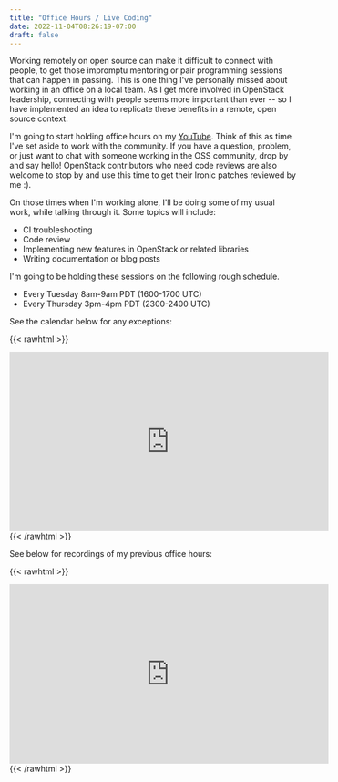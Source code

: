 ```yaml
---
title: "Office Hours / Live Coding"
date: 2022-11-04T08:26:19-07:00
draft: false
---
```

Working remotely on open source can make it difficult to connect with people,
to get those impromptu mentoring or pair programming sessions that can happen
in passing. This is one thing I've personally missed about working in an office
on a local team. As I get more involved in OpenStack leadership, connecting
with people seems more important than ever -- so I have implemented an idea to
replicate these benefits in a remote, open source context.

I'm going to start holding office hours on my
[YouTube](https://youtube.com/jayofdoom/). Think of this as time I've set aside
to work with the community. If you have a question, problem, or just want to
chat with someone working in the OSS community, drop by and say hello! 
OpenStack contributors who need code reviews are also welcome to stop by and
use this time to get their Ironic patches reviewed by me :).

On those times when I'm working alone, I'll be doing some of my usual work,
while talking through it. Some topics will include:
- CI troubleshooting
- Code review
- Implementing new features in OpenStack or related libraries
- Writing documentation or blog posts

I'm going to be holding these sessions on the following rough schedule.
- Every Tuesday 8am-9am PDT (1600-1700 UTC)
- Every Thursday 3pm-4pm PDT (2300-2400 UTC)

See the calendar below for any exceptions:

{{< rawhtml >}}
<iframe src="https://calendar.google.com/calendar/embed?height=400&wkst=1&bgcolor=%23ffffff&ctz=America%2FLos_Angeles&mode=AGENDA&showNav=0&showCalendars=0&showPrint=0&showDate=0&showTabs=0&showTitle=0&src=Y19kdW91YTlsNThvMzA1YnNhMzl1ZHZrM2loa0Bncm91cC5jYWxlbmRhci5nb29nbGUuY29t&color=%233F51B5" style="border-width:0" width="560" height="315" frameborder="0" scrolling="no"></iframe>
{{< /rawhtml >}}

See below for recordings of my previous office hours:

{{< rawhtml >}}
<iframe width="560" height="315" src="https://www.youtube.com/embed/videoseries?list=PLAaidPB2KEG_qhLcofHFfo4vseaufyxyA" title="YouTube video player" frameborder="0" allow="accelerometer; autoplay; clipboard-write; encrypted-media; gyroscope; picture-in-picture" allowfullscreen></iframe>
{{< /rawhtml >}}


